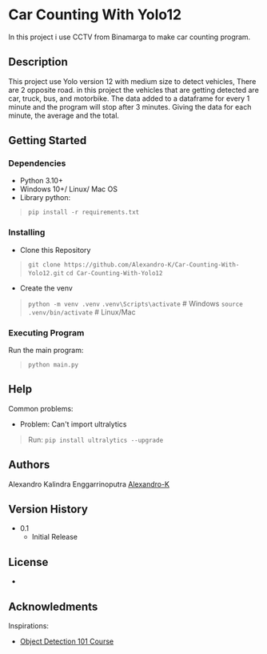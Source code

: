 # Car Counting With Yolo12 
In this project i use CCTV from Binamarga to make car counting program.

## Description
This project use Yolo version 12 with medium size to detect vehicles, There are 2 opposite road. in this project the vehicles that are getting detected are car, truck, bus, and motorbike. The data added to a dataframe for every 1 minute and the program will stop after 3 minutes. Giving the data for each minute, the average and the total.

## Getting Started
### Dependencies
* Python 3.10+
* Windows 10+/ Linux/ Mac OS
* Library python:
> `pip install -r requirements.txt`

### Installing
* Clone this Repository
> `git clone https://github.com/Alexandro-K/Car-Counting-With-Yolo12.git`
> `cd Car-Counting-With-Yolo12`
* Create the venv
> `python -m venv .venv`
> `.venv\Scripts\activate`   # Windows
> `source .venv/bin/activate` # Linux/Mac

### Executing Program
Run the main program:
> `python main.py`

## Help
Common problems:
* Problem: Can't import ultralytics
> Run: `pip install ultralytics --upgrade`

## Authors
Alexandro Kalindra Enggarrinoputra [Alexandro-K](https://github.com/Alexandro-K)

## Version History
* 0.1
  * Initial Release
 
## License
-

## Acknowledments
Inspirations:
* [Object Detection 101 Course](https://youtu.be/WgPbbWmnXJ8?si=1caWK9bWBk37FpEV)
